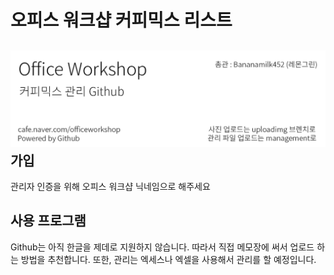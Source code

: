 # 오피스 워크샵 커피믹스 리스트
![header](./uploadimg/header.png)
가입
---
관리자 인증을 위해 오피스 워크샵 닉네임으로 해주세요

사용 프로그램
---
Github는 아직 한글을 제데로 지원하지 않습니다.
따라서 직접 메모장에 써서 업로드 하는 방법을 추천합니다.
또한, 관리는 엑세스나 엑셀을 사용해서 관리를 할 예정입니다.
